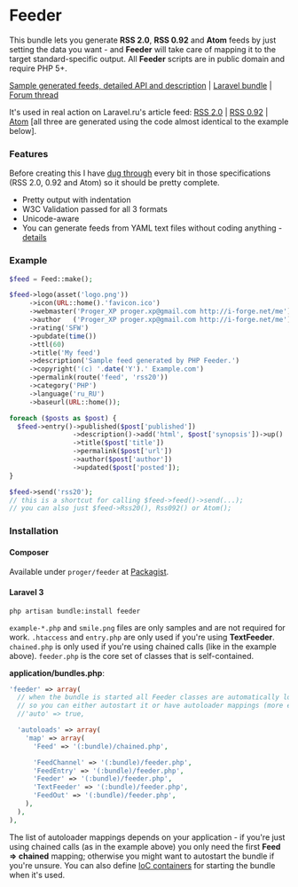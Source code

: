 # Feeder

This bundle  lets you generate **RSS 2.0**, **RSS 0.92** and **Atom** feeds by just setting the data you want - and __Feeder__ will take care of mapping it to the target standard-specific output. All __Feeder__ scripts are in public domain and require PHP 5+.

[Sample generated feeds, detailed API and description](http://proger.i-forge.net/PHP_Feeder/7sg) | [Laravel bundle](http://bundles.laravel.com/bundle/detail/feeder) | [Forum thread](http://forums.laravel.com/viewtopic.php?id=1160)

It's used in real action on Laravel.ru's article feed: [RSS 2.0](http://laravel.ru/feed/articles/rss20) | [RSS 0.92](http://laravel.ru/feed/articles/rss092) | [Atom](http://laravel.ru/feed/articles/atom) [all three are generated using the code almost identical to the example below].

### Features
Before creating this I have [dug through](http://proger.i-forge.net/Syndication_formats_%E2%80%93_RSS_0_92_2_0_-amp_Atom_1_0/7Zf) every bit in those specifications (RSS 2.0, 0.92 and Atom) so it should be pretty complete.

- Pretty output with indentation
- W3C Validation passed for all 3 formats
- Unicode-aware
- You can generate feeds from YAML text files without coding anything - [details](http://proger.i-forge.net/PHP_Feeder/7sg#textfeeder)

### Example
```PHP
$feed = Feed::make();

$feed->logo(asset('logo.png'))
     ->icon(URL::home().'favicon.ico')
     ->webmaster('Proger_XP proger.xp@gmail.com http://i-forge.net/me')
     ->author   ('Proger_XP proger.xp@gmail.com http://i-forge.net/me')
     ->rating('SFW')
     ->pubdate(time())
     ->ttl(60)
     ->title('My feed')
     ->description('Sample feed generated by PHP Feeder.')
     ->copyright('(c) '.date('Y').' Example.com')
     ->permalink(route('feed', 'rss20'))
     ->category('PHP')
     ->language('ru_RU')
     ->baseurl(URL::home());

foreach ($posts as $post) {
  $feed->entry()->published($post['published'])
                ->description()->add('html', $post['synopsis'])->up()
                ->title($post['title'])
                ->permalink($post['url'])
                ->author($post['author'])
                ->updated($post['posted']);
}

$feed->send('rss20');
// this is a shortcut for calling $feed->feed()->send(...);
// you can also just $feed->Rss20(), Rss092() or Atom();
```

### Installation

#### Composer

Available under `proger/feeder` at [Packagist](https://packagist.org/packages/proger/feeder).

#### Laravel 3

```
php artisan bundle:install feeder
```

`example-*.php` and `smile.png` files are only samples and are not required for work.
`.htaccess` and `entry.php` are only used if you're using __TextFeeder__.
`chained.php` is only used if you're using chained calls (like in the example above). `feeder.php` is the core set of classes that is self-contained.

**application/bundles.php**:
```PHP
'feeder' => array(
  // when the bundle is started all Feeder classes are automatically loaded
  // so you can either autostart it or have autoloader mappings (more efficient).
  //'auto' => true,

  'autoloads' => array(
    'map' => array(
      'Feed' => '(:bundle)/chained.php',

      'FeedChannel' => '(:bundle)/feeder.php',
      'FeedEntry' => '(:bundle)/feeder.php',
      'Feeder' => '(:bundle)/feeder.php',
      'TextFeeder' => '(:bundle)/feeder.php',
      'FeedOut' => '(:bundle)/feeder.php',
    ),
  ),
),
```

The list of autoloader mappings depends on your application - if you're just using chained calls (as in the example above) you only need the first **Feed => chained** mapping; otherwise you might want to autostart the bundle if you're unsure. You can also define [IoC containers](http://laravel.com/docs/ioc) for starting the bundle when it's used.
